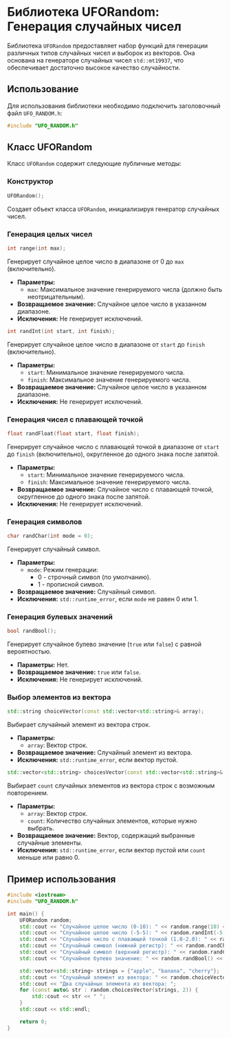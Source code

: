 # Библиотека UFORandom: Генерация случайных чисел

Библиотека `UFORandom` предоставляет набор функций для генерации различных типов случайных чисел и выборок из векторов.  Она основана на генераторе случайных чисел `std::mt19937`, что обеспечивает достаточно высокое качество случайности.

## Использование

Для использования библиотеки необходимо подключить заголовочный файл `UFO_RANDOM.h`:

```c++
#include "UFO_RANDOM.h"
```

## Класс UFORandom

Класс `UFORandom` содержит следующие публичные методы:

### Конструктор

```c++
UFORandom();
```

Создает объект класса `UFORandom`, инициализируя генератор случайных чисел.


### Генерация целых чисел

```c++
int range(int max);
```

Генерирует случайное целое число в диапазоне от 0 до `max` (включительно).

* **Параметры:**
    * `max`: Максимальное значение генерируемого числа (должно быть неотрицательным).
* **Возвращаемое значение:** Случайное целое число в указанном диапазоне.
* **Исключения:**  Не генерирует исключений.


```c++
int randInt(int start, int finish);
```

Генерирует случайное целое число в диапазоне от `start` до `finish` (включительно).

* **Параметры:**
    * `start`: Минимальное значение генерируемого числа.
    * `finish`: Максимальное значение генерируемого числа.
* **Возвращаемое значение:** Случайное целое число в указанном диапазоне.
* **Исключения:** Не генерирует исключений.


### Генерация чисел с плавающей точкой

```c++
float randFloat(float start, float finish);
```

Генерирует случайное число с плавающей точкой в диапазоне от `start` до `finish` (включительно), округленное до одного знака после запятой.

* **Параметры:**
    * `start`: Минимальное значение генерируемого числа.
    * `finish`: Максимальное значение генерируемого числа.
* **Возвращаемое значение:** Случайное число с плавающей точкой, округленное до одного знака после запятой.
* **Исключения:** Не генерирует исключений.


### Генерация символов

```c++
char randChar(int mode = 0);
```

Генерирует случайный символ.

* **Параметры:**
    * `mode`: Режим генерации:
        * 0 -  строчный символ (по умолчанию).
        * 1 - прописной символ.
* **Возвращаемое значение:** Случайный символ.
* **Исключения:**  `std::runtime_error`, если `mode` не равен 0 или 1.


### Генерация булевых значений

```c++
bool randBool();
```

Генерирует случайное булево значение (`true` или `false`) с равной вероятностью.

* **Параметры:** Нет.
* **Возвращаемое значение:** `true` или `false`.
* **Исключения:** Не генерирует исключений.


### Выбор элементов из вектора

```c++
std::string choiceVector(const std::vector<std::string>& array);
```

Выбирает случайный элемент из вектора строк.

* **Параметры:**
    * `array`: Вектор строк.
* **Возвращаемое значение:** Случайный элемент из вектора.
* **Исключения:** `std::runtime_error`, если вектор пустой.


```c++
std::vector<std::string> choicesVector(const std::vector<std::string>& array, int count);
```

Выбирает `count` случайных элементов из вектора строк с возможным повторением.

* **Параметры:**
    * `array`: Вектор строк.
    * `count`: Количество случайных элементов, которые нужно выбрать.
* **Возвращаемое значение:** Вектор, содержащий выбранные случайные элементы.
* **Исключения:** `std::runtime_error`, если вектор пустой или `count` меньше или равно 0.


## Пример использования

```c++
#include <iostream>
#include "UFO_RANDOM.h"

int main() {
    UFORandom random;
    std::cout << "Случайное целое число (0-10): " << random.range(10) << std::endl;
    std::cout << "Случайное целое число (-5-5): " << random.randInt(-5, 5) << std::endl;
    std::cout << "Случайное число с плавающей точкой (1.0-2.0): " << random.randFloat(1.0f, 2.0f) << std::endl;
    std::cout << "Случайный символ (нижний регистр): " << random.randChar() << std::endl;
    std::cout << "Случайный символ (верхний регистр): " << random.randChar(1) << std::endl;
    std::cout << "Случайное булево значение: " << random.randBool() << std::endl;

    std::vector<std::string> strings = {"apple", "banana", "cherry"};
    std::cout << "Случайный элемент из вектора: " << random.choiceVector(strings) << std::endl;
    std::cout << "Два случайных элемента из вектора: ";
    for (const auto& str : random.choicesVector(strings, 2)) {
        std::cout << str << " ";
    }
    std::cout << std::endl;

    return 0;
}
```



